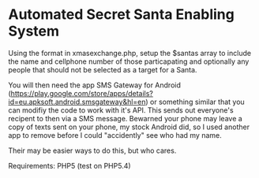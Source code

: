 Automated Secret Santa Enabling System
=====

Using the format in xmasexchange.php, setup the $santas array to include the name and cellphone number of those particapating and optionally any people that should not be selected as a target for a Santa.

You will then need the app SMS Gateway for Android (https://play.google.com/store/apps/details?id=eu.apksoft.android.smsgateway&hl=en) or something similar that you can modifiy the code to work with it's API. This sends out everyone's recipent to then via a SMS message. Bewarned your phone may leave a copy of texts sent on your phone, my stock Android did, so I used another app to remove before I could "accidently" see who had my name.

Their may be easier ways to do this, but who cares.

Requirements: PHP5 (test on PHP5.4)